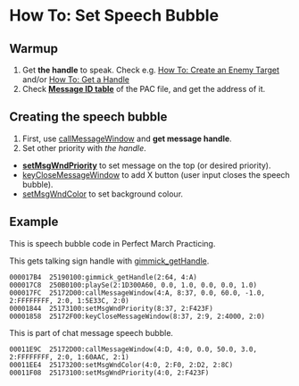 # How To: Set Speech Bubble

## Warmup
1. Get **the handle** to speak. Check e.g. [How To: Create an Enemy Target](./how-to-create-an-enemy-target.md) and/or [How To: Get a Handle](./how-to-get-a-handle.md)
2. Check **[Message ID table](./about-message.md#message-table)** of the PAC file, and get the address of it.

## Creating the speech bubble

1. First, use [callMessageWindow](../callmessagewindow.md) and **get message handle**.
2. Set other priority with *the handle*.
  - **[setMsgWndPriority](../setmsgwndpriority.md)** to set message on the top (or desired priority).
  - [keyCloseMessageWindow](../keyclosemessagewindow.md) to add X button (user input closes the speech bubble).
  - [setMsgWndColor](../setmsgwndcolor.md) to set background colour.

## Example

This is speech bubble code in Perfect March Practicing.

This gets talking sign handle with [gimmick_getHandle](../gimmick_gethandle.md).

```
000017B4  25190100:gimmick_getHandle(2:64, 4:A)
000017C8  250B0100:playSe(2:1D300A60, 0.0, 1.0, 0.0, 0.0, 1.0)
000017FC  25172D00:callMessageWindow(4:A, 8:37, 0.0, 60.0, -1.0, 2:FFFFFFFF, 2:0, 1:5E33C, 2:0)
00001844  25173100:setMsgWndPriority(8:37, 2:F423F)
00001858  25172F00:keyCloseMessageWindow(8:37, 2:9, 2:4000, 2:0)
```

This is part of chat message speech bubble.
```
00011E9C  25172D00:callMessageWindow(4:D, 4:0, 0.0, 50.0, 3.0, 2:FFFFFFFF, 2:0, 1:60AAC, 2:1)
00011EE4  25173200:setMsgWndColor(4:0, 2:F0, 2:D2, 2:8C)
00011F08  25173100:setMsgWndPriority(4:0, 2:F423F)
```